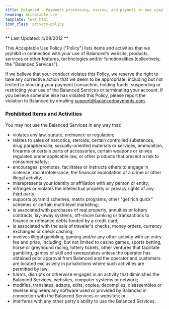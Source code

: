 ```yaml
---
title: Balanced - Payments processing, escrow, and payouts in one simple API | Acceptable use
heading: Acceptable use
template: text.html
icon_class: privacy-policy
---
```



** Last Updated: 4/09/2012 **

This Acceptable Use Policy ("Policy") lists items and activities that we
prohibit in connection with your use of Balanced's website, products, services
or other features, technologies and/or functionalities (collectively, the
"Balanced Services").


If we believe that your conduct violates this Policy, we reserve the right to
take any corrective action that we deem to be appropriate, including but not
limited to blocking your payment transaction, holding funds, suspending or
restricting your use of the Balanced Services or terminating your account. If
you believe someone else has violated this Policy, please report the violation
to Balanced by emailing support@balancedpayments.com.


### Prohibited Items and Activities

You may not use the Balanced Services in any way that:

* violates any law, statute, ordinance or regulation;
* relates to sales of narcotics, steroids, certain controlled substances,
  drug paraphernalia, sexually-oriented materials or services, ammunition,
  firearms or certain parts of accessories, certain weapons or knives regulated
  under applicable law, or other products that present a risk to consumer safety;
* encourages, promotes, facilitates or instructs others to engage in violence,
  racial intolerance, the financial exploitation of a crime or other illegal
  activity;
* misrepresents your identity or affiliation with any person or entity;
* infringes or violates the intellectual property or privacy rights of any
  third party;
* supports pyramid schemes, matrix programs, other "get rich quick" schemes or
  certain multi-level marketing;
* is associated with purchases of real property, annuities or lottery contracts,
  lay-away systems, off-shore banking or transactions to finance or refinance
  debts funded by a credit card;
* is associated with the sale of traveler's checks, money orders, currency
  exchanges or check cashing;
* involves illegal gambling, gaming and/or any other activity with an entry fee
  and prize, including, but not limited to casino games, sports betting, horse
  or greyhound racing, lottery tickets, other ventures that facilitate gambling,
  games of skill and sweepstakes unless the operator has obtained prior approval
  from Balanced and the operator and customers are located exclusively in
  jurisdictions where such activities are permitted by law;
* harms, disrupts or otherwise engages in an activity that diminishes the
  Balanced Services, websites, computer systems or network;
* modifies, translates, adapts, edits, copies, decompiles, disassembles or
  reverse engineers any software used or provided by Balanced in connection
  with the Balanced Services or websites; or
* interferes with any other party's ability to use the Balanced Services.
